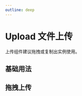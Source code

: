 ```yaml
---
outline: deep
---
```


# Upload 文件上传

上传组件建议拖拽或复制出实例使用。

## 基础用法
<script>
import BasicUpload from '@/example/Form/upload/basicUpload.vue'
</script>

<ClientOnly>
  <BasicUpload />
</ClientOnly>


## 拖拽上传

